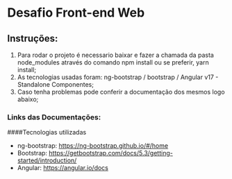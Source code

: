# Desafio Front-end Web

## Instruções:

1. Para rodar o projeto é necessario baixar e fazer a chamada da pasta node_modules através do comando npm install ou se preferir, yarn install;
2. As tecnologias usadas foram: ng-bootstrap / bootstrap / Angular v17 - Standalone Componentes;
3. Caso tenha problemas pode conferir a documentação dos mesmos logo abaixo;

### Links das Documentações:
####Tecnologias utilizadas
- ng-bootstrap: https://ng-bootstrap.github.io/#/home
- Bootstrap: https://getbootstrap.com/docs/5.3/getting-started/introduction/
- Angular: https://angular.io/docs
